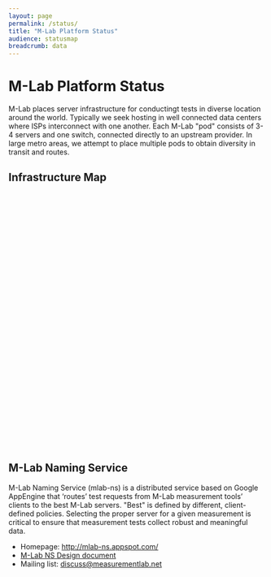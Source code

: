 ```yaml
---
layout: page
permalink: /status/
title: "M-Lab Platform Status"
audience: statusmap
breadcrumb: data
---
```


# M-Lab Platform Status

M-Lab places server infrastructure for conductingt tests in diverse location around the world. Typically we seek hosting in well connected data centers where ISPs interconnect with one another. Each M-Lab "pod" consists of 3-4 servers and one switch, connected directly to an upstream provider. In large metro areas, we attempt to place multiple pods to obtain diversity in transit and routes.

## Infrastructure Map

<div id="map" class="map leaflet-container" style="height: 500px; position:relative;"></div>
<script>
  var center = [18.5554797,-42.4662712];
  var zoom = 2;
  var map = L.map('map', {}).setView(center, zoom);
  var baseTileLayer = L.tileLayer('https://{s}.tile.openstreetmap.org/{z}/{x}/{y}.png', {
    attribution: '&copy; <a href="http://osm.org/copyright">OpenStreetMap</a> contributors' });
    map.addLayer(baseTileLayer);

</script>

<!--
<p><iframe src="https://mlab-ns.appspot.com/admin/map/ipv4/all" width="100%" height="660" frameborder="0" marginwidth="0" marginheight="0" scrolling="no" align="left"></iframe></p>

## Server Status

<p><iframe src="https://mlab-ns.appspot.com/admin/sliver_tools" width="100%" height="400" frameborder="0" marginwidth="0" marginheight="0" scrolling="yes"></iframe></p>
-->

## M-Lab Naming Service

M-Lab Naming Service (mlab-ns) is a distributed service based on Google AppEngine that ‘routes’ test requests from M-Lab measurement tools’ clients to the best M-Lab servers. "Best" is defined by different, client-defined policies. Selecting the proper server for a given measurement is critical to ensure that measurement tests collect robust and meaningful data.

- Homepage: <http://mlab-ns.appspot.com/>
- [M-Lab NS Design
  document](https://docs.google.com/a/google.com/document/d/1eJhS75EZHDLmC6exggStr_b1euiR24_MVBJc1L6eH2c/view)
- Mailing list:
  [discuss@measurementlab.net](https://groups.google.com/a/measurementlab.net/forum/#!forum/discuss)
